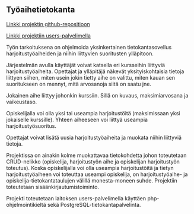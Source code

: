 ## Työaihetietokanta

[Linkki projektin github-repositioon](https://github.com/MJL7068/Tsoha-Bootstrap)

[Linkki projektiin users-palvelimella](http://matleino.users.cs.helsinki.fi/projekti/)


Työn tarkoituksena on ohjelmoida yksinkertainen tietokantasovellus harjoitustyöaiheiden ja niihin liittyvien suoritusten ylläpitoon.

Järjestelmän avulla käyttäjät voivat katsella eri kursseihin liittyviä harjoitustyöaiheita. Opettajat ja ylläpitäjä näkevät yksityiskohtaisia tietoja liittyen siihen, miten usein jokin tietty aihe on valittu, miten kauan sen suoritukseen on mennyt, mitä arvosanoja siitä on saatu jne.

Jokainen aihe liittyy johonkin kurssiin. Sillä on kuvaus, maksimiarvosana ja vaikeustaso.

Opiskelijalla voi olla yksi tai useampia harjoitustöitä (maksimissaan yksi jokaiselle kurssille). Yhteen aiheeseen voi liittyä useampia harjoitustyösuoritus.

Opettajat voivat lisätä uusia harjoitustyöaiheita ja muokata niihin liittyviä tietoja.

Projektissa on ainakin kolme muokattavaa tietokohdetta johon toteutetaan CRUD-nelikko (opiskelija, harjoitustyön aihe ja opiskelijan harjoitustyön toteutus). Koska opiskelijalla voi olla useampia harjoitustöitä ja tietyn harjoitustyöaiheen voi toteuttaa useampi opiskelija, on harjoitustyöaihe- ja opiskelija-tietokantataulujen välillä monesta-moneen suhde. Projektiin toteutetaan sisäänkirjautumistoiminto.

Projekti toteutetaan laitoksen users-palvelimella käyttäen php-ohjelmointikieltä sekä PostgreSQL-tietokantapalvelinta.
